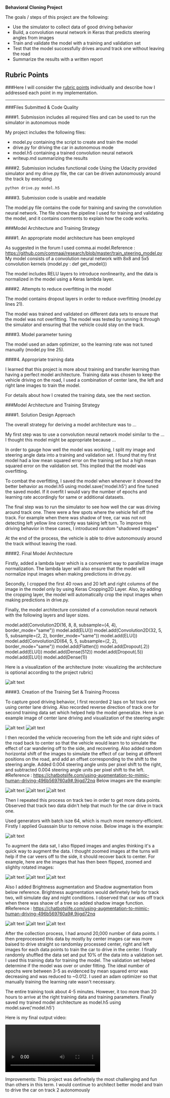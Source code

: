 **Behavioral Cloning Project**

The goals / steps of this project are the following:
* Use the simulator to collect data of good driving behavior
* Build, a convolution neural network in Keras that predicts steering angles from images
* Train and validate the model with a training and validation set
* Test that the model successfully drives around track one without leaving the road
* Summarize the results with a written report


[//]: # (Image References)

[image1]: ./examples/angle_histogram.png "Steer Angle Visualization"
[image2]: ./examples/augment_brightness.png "Augment Brightness"
[image3]: ./examples/blur_image.png "Guassain Blur Image"
[image4]: ./examples/center_trans_image.png "Center Horizontal Shift"
[image5]: ./examples/center_trans_image.png "Left Horizontal Shift"
[image6]: ./examples/center_trans_image.png "Right Horizontal Shift"
[image7]: ./examples/flip_image.png "Flipped Image"
[image8]: ./examples/rotate_image.png "Slightly Rotated Image"
[image9]: ./examples/zoom_image.png "Zoomed Image"
[image10]: ./examples/shadow_image.png "Shadowed Image"
[image11]: ./examples/model_visualization.png "Model Visualization"
[video]: ./video.mp4 "Autonomous Driving Video"

## Rubric Points
###Here I will consider the [rubric points](https://review.udacity.com/#!/rubrics/432/view) individually and describe how I addressed each point in my implementation.  

---
###Files Submitted & Code Quality

####1. Submission includes all required files and can be used to run the simulator in autonomous mode

My project includes the following files:
* model.py containing the script to create and train the model
* drive.py for driving the car in autonomous mode
* model.h5 containing a trained convolution neural network 
* writeup.md summarizing the results

####2. Submission includes functional code
Using the Udacity provided simulator and my drive.py file, the car can be driven autonomously around the track by executing 
```sh
python drive.py model.h5
```

####3. Submission code is usable and readable

The model.py file contains the code for training and saving the convolution neural network. The file shows the pipeline I used for training and validating the model, and it contains comments to explain how the code works.

###Model Architecture and Training Strategy

####1. An appropriate model architecture has been employed

As suggested in the forum I used comma.ai model.Reference : https://github.com/commaai/research/blob/master/train_steering_model.py
My model consists of a convolution neural network with 8x8 and 5x5 convolution kernels (model.py : def get_model()) 

The model includes RELU layers to introduce nonlinearity, and the data is normalized in the model using a Keras lambda layer. 

####2. Attempts to reduce overfitting in the model

The model contains dropout layers in order to reduce overfitting (model.py lines 21). 

The model was trained and validated on different data sets to ensure that the model was not overfitting. The model was tested by running it through the simulator and ensuring that the vehicle could stay on the track.

####3. Model parameter tuning

The model used an adam optimizer, so the learning rate was not tuned manually (model.py line 25).

####4. Appropriate training data

I learned that this project is more about training and transfer learning than having a perfect model architecture. Training data was chosen to keep the vehicle driving on the road, I used a combination of center lane, the left and right lane images to train the model. 

For details about how I created the training data, see the next section. 

###Model Architecture and Training Strategy

####1. Solution Design Approach

The overall strategy for deriving a model architecture was to ...

My first step was to use a convolution neural network model similar to the ... I thought this model might be appropriate because ...

In order to gauge how well the model was working, I split my image and steering angle data into a training and validation set. I found that my first model had a low mean squared error on the training set but a high mean squared error on the validation set. This implied that the model was overfitting. 

To combat the overfitting, I saved the model when whenever it showed the better behavior as model.h5 using model.save('model.h5') and fine tuned the saved model. If it overfit I would vary the number of epochs and learning rate accordingly for same or additional datasets.

The final step was to run the simulator to see how well the car was driving around track one. There were a few spots where the vehicle fell off the track.
For example when there was shadow of tree, car was not not detecting left yellow line correctly was taking left turn. To improve this driving behavior in these cases, I introduced random "shadowed images"

At the end of the process, the vehicle is able to drive autonomously around the track without leaving the road.

####2. Final Model Architecture

Firstly, added a lambda layer which is a convenient way to parallelize image normalization. The lambda layer will also ensure that the model will normalize input images when making predictions in drive.py.

Secondly, I cropped the first 40 rows and 20 left and right columns of the image in the model only by using Keras Cropping2D Layer. Also, by adding the cropping layer, the model will automatically crop the input images when making predictions in drive.py.

Finally, the  model architecture consisted of a convolution neural network with the following layers and layer sizes.

  model.add(Convolution2D(16, 8, 8, subsample=(4, 4), border_mode="same"))
  model.add(ELU())
  model.add(Convolution2D(32, 5, 5, subsample=(2, 2), border_mode="same"))
  model.add(ELU())
  model.add(Convolution2D(64, 5, 5, subsample=(2, 2), border_mode="same"))
  model.add(Flatten())
  model.add(Dropout(.2))
  model.add(ELU())
  model.add(Dense(512))
  model.add(Dropout(.5))
  model.add(ELU())
  model.add(Dense(1))
  
Here is a visualization of the architecture (note: visualizing the architecture is optional according to the project rubric)

![alt text][image11]

####3. Creation of the Training Set & Training Process

To capture good driving behavior, I first recorded 2 laps on 1st track one using center lane driving. Also recorded reverse direction of track one for second training data set which helped help the model generalize.
Here is an example image of center lane driving and visualization of the steering angle:

![alt text][image4]
![alt text][image1]

I then recorded the vehicle recovering from the left side and right sides of the road back to center so that the vehicle would learn to to simulate the effect of car wandering off to the side, and recovering. 
Also added random horizontal shift of the images to simulate the effect of car being at different positions on the road, and add an offset corresponding to the shift to the steering angle. Added 0.004 steering angle units per pixel shift to the right, and subtracted 0.004 steering angle units per pixel shift to the left.
#Reference : https://chatbotslife.com/using-augmentation-to-mimic-human-driving-496b569760a9#.9iigd72nq
Below images are the example:

![alt text][image4]
![alt text][image5]
![alt text][image6]

Then I repeated this process on track two in order to get more data points. Observed that track two data didn't help that much for the car drive in track one.

Used generators with batch isze 64, which is much more memory-efficient. Firstly I applied Guassain blur to remove noise. Below image is the example:

![alt text][image3]

To augment the data sat, I also flipped images and angles thinking it's a quick way to augment the data. I thought zoomed images at the turns will help if the car veers off to the side, it should recover back to center.
For example, here are the images that has then been flipped, zoomed and slighlty rotated images:

![alt text][image7]
![alt text][image8]
![alt text][image8]

Also I added Brightness augmentation and Shadow augmentation from below reference. Brightness augmentation would definetely help for track two, will simulate day and night conditions. I observed that car was off track when there was shaow of a tree so added shadow image function. 
#Reference : https://chatbotslife.com/using-augmentation-to-mimic-human-driving-496b569760a9#.9iigd72nq

![alt text][image2]
![alt text][image4]
![alt text][image10]

After the collection process, I had around 20,000 number of data points. I then preprocessed this data by mostly by center images car was more baised to drive straight so randomlay processed center, right and left images for each data points to train the car to drive in the center. I finally randomly shuffled the data set and put 10% of the data into a validation set. 
I used this training data for training the model. The validation set helped determine if the model was over or under fitting. The ideal number of epochs were between 3-5 as evidenced by mean squared error was decreasing and was reduced to ~0.012. I used an adam optimizer so that manually training the learning rate wasn't necessary.

The entire training took about 4-5 minutes. However, it too more than 20 hours to arrive at the right training data and training parameters. Finally saved my trained model architecture as model.h5 using model.save('model.h5') 

Here is my final output video:

![alt text][video]

Improvements: This project was defineltely the most challenging and fun than others in this term. I would continue to architect better model and train to drive the car on track 2 autonomously